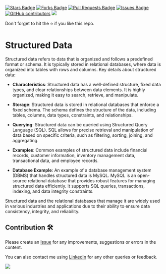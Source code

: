 <a href="https://github.com/drshahizan/special-topic-data-engineering/stargazers"><img src="https://img.shields.io/github/stars/drshahizan/special-topic-data-engineering" alt="Stars Badge"/></a>
<a href="https://github.com/drshahizan/special-topic-data-engineering/network/members"><img src="https://img.shields.io/github/forks/drshahizan/special-topic-data-engineering" alt="Forks Badge"/></a>
<a href="https://github.com/drshahizan/special-topic-data-engineering/pulls"><img src="https://img.shields.io/github/issues-pr/drshahizan/special-topic-data-engineering" alt="Pull Requests Badge"/></a>
<a href="https://github.com/drshahizan/special-topic-data-engineering/issues"><img src="https://img.shields.io/github/issues/drshahizan/special-topic-data-engineering" alt="Issues Badge"/></a>
<a href="https://github.com/drshahizan/special-topic-data-engineering/graphs/contributors"><img alt="GitHub contributors" src="https://img.shields.io/github/contributors/drshahizan/special-topic-data-engineering?color=2b9348"></a>
![](https://visitor-badge.glitch.me/badge?page_id=drshahizan/special-topic-data-engineering)

Don't forget to hit the :star: if you like this repo.

# Structured Data

Structured data refers to data that is organized and follows a predefined format or schema. It is typically stored in relational databases, where data is organized into tables with rows and columns. Key details about structured data:

- **Characteristics**: Structured data has a well-defined structure, fixed data types, and clear relationships between data elements. It is highly organized, making it easy to search, retrieve, and manipulate.

- **Storage**: Structured data is stored in relational databases that enforce a fixed schema. The schema defines the structure of the data, including tables, columns, data types, constraints, and relationships.

- **Querying**: Structured data can be queried using Structured Query Language (SQL). SQL allows for precise retrieval and manipulation of data based on specific criteria, such as filtering, sorting, joining, and aggregating.

- **Examples**: Common examples of structured data include financial records, customer information, inventory management data, transactional data, and employee records.

- **Database Example**: An example of a database management system (DBMS) that handles structured data is MySQL. MySQL is an open-source relational database that provides robust features for managing structured data efficiently. It supports SQL queries, transactions, indexing, and data integrity constraints.

Structured data and the relational databases that manage it are widely used in various industries and applications due to their ability to ensure data consistency, integrity, and reliability.


## Contribution 🛠️
Please create an [Issue](https://github.com/drshahizan/special-topic-data-engineering/issues) for any improvements, suggestions or errors in the content.

You can also contact me using [Linkedin](https://www.linkedin.com/in/drshahizan/) for any other queries or feedback.

![](https://visitor-badge.glitch.me/badge?page_id=drshahizan)
